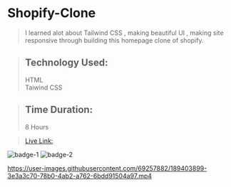 # Shopify-Clone

>I learned alot about Tailwind CSS , making beautiful UI , making site responsive through building this homepage clone of shopify.


> ## **Technology Used:**
>HTML<br> 
>Taiwind CSS

> ## **Time Duration:**
>8 Hours

>[Live Link:](https://shopify-homepage-ui-clone.netlify.app/) 

![badge-1](https://img.shields.io/badge/Tailwind-CSS-blue)
![badge-2](https://img.shields.io/badge/Shopify-CSS-green)

https://user-images.githubusercontent.com/69257882/189403899-3e3a3c70-78b0-4ab2-a762-6bdd91504a97.mp4

